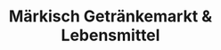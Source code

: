 ---
title: "Märkisch Getränkemarkt & Lebensmittel"
url: /mittelherwigsdorf/maerkisch-getraenkemarkt-und-lebensmittel/
shop: Getränke
---